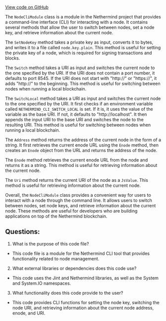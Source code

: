 [View code on GitHub](https://github.com/NethermindEth/nethermind/src/Nethermind/Nethermind.Cli/Modules/NodeCliModule.cs)

The `NodeCliModule` class is a module in the Nethermind project that provides a command-line interface (CLI) for interacting with a node. It contains several methods that allow the user to switch between nodes, set a node key, and retrieve information about the current node.

The `SetNodeKey` method takes a private key as input, converts it to bytes, and writes it to a file called `node.key.plain`. This method is useful for setting the private key of a node, which is required for signing transactions and blocks.

The `Switch` method takes a URI as input and switches the current node to the one specified by the URI. If the URI does not contain a port number, it defaults to port 8545. If the URI does not start with "http://" or "https://", it adds "http://" to the beginning. This method is useful for switching between nodes when running a local blockchain.

The `SwitchLocal` method takes a URI as input and switches the current node to the one specified by the URI. It first checks if an environment variable called `NETHERMIND_CLI_SWITCH_LOCAL` is set. If it is, it uses the value of the variable as the base URI. If not, it defaults to "http://localhost". It then appends the input URI to the base URI and switches the node to the resulting URI. This method is useful for switching between nodes when running a local blockchain.

The `Address` method returns the address of the current node in the form of a string. It first retrieves the current enode URL using the `Enode` method, then creates an `Enode` object from the URL and returns the address of the node.

The `Enode` method retrieves the current enode URL from the node and returns it as a string. This method is useful for retrieving information about the current node.

The `Uri` method returns the current URI of the node as a `JsValue`. This method is useful for retrieving information about the current node.

Overall, the `NodeCliModule` class provides a convenient way for users to interact with a node through the command line. It allows users to switch between nodes, set node keys, and retrieve information about the current node. These methods are useful for developers who are building applications on top of the Nethermind blockchain.
## Questions: 
 1. What is the purpose of this code file?
- This code file is a module for the Nethermind CLI tool that provides functionality related to node management.

2. What external libraries or dependencies does this code use?
- This code uses the Jint and Nethermind libraries, as well as the System and System.IO namespaces.

3. What functionality does this code provide to the user?
- This code provides CLI functions for setting the node key, switching the node URI, and retrieving information about the current node address, enode, and URI.